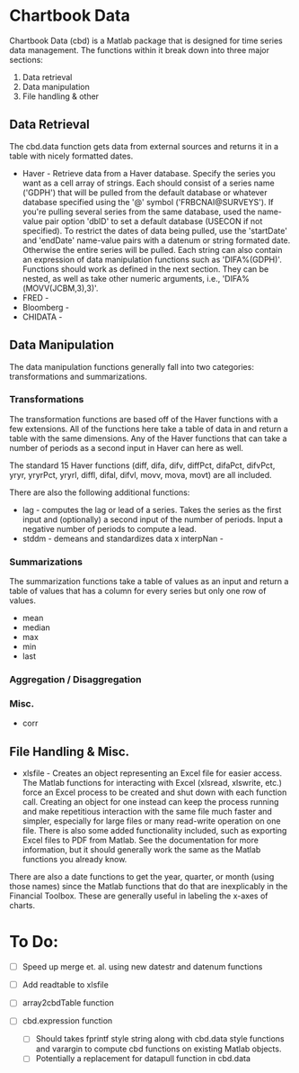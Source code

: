 Chartbook Data
==============
Chartbook Data (cbd) is a Matlab package that is designed for time series data management.
The functions within it break down into three major sections:
1. Data retrieval 
2. Data manipulation 
3. File handling & other

Data Retrieval
--------------
The cbd.data function gets data from external sources and returns it in a table with 
nicely formatted dates. 
* Haver - Retrieve data from a Haver database. 
Specify the series you want as a cell array of strings. Each should consist of a series 
name ('GDPH') that will be pulled from the default database or whatever database specified
using the '@' symbol ('FRBCNAI@SURVEYS'). If you're pulling several series from the same 
database, used the name-value pair option 'dbID' to set a default database (USECON if not 
specified). To restrict the dates of data being pulled, use the 'startDate' and 'endDate' 
name-value pairs with a datenum or string formated date. Otherwise the entire series will 
be pulled. Each string can also contain an expression of data manipulation functions such 
as 'DIFA%(GDPH)'. Functions should work as defined in the next section. They can be 
nested, as well as take other numeric arguments, i.e., 'DIFA%(MOVV(JCBM,3),3)'. 
* FRED - 
* Bloomberg - 
* CHIDATA - 

Data Manipulation 
-----------------
The data manipulation functions generally fall into two categories: transformations and 
summarizations. 

### Transformations
The transformation functions are based off of the Haver functions with a few extensions. 
All of the functions here take a table of data in and return a table with the same 
dimensions. Any of the Haver functions that can take a number of periods as a second 
input in Haver can here as well. 

The standard 15 Haver functions (diff, difa, difv, diffPct, difaPct, difvPct, yryr, 
yryrPct, yryrl, diffl, difal, difvl, movv, mova, movt) are all included. 

There are also the following additional functions:
* lag - computes the lag or lead of a series. Takes the series as the first input and 
(optionally) a second input of the number of periods. Input a negative number of periods 
to compute a lead.
* stddm - demeans and standardizes data
x interpNan - 

### Summarizations
The summarization functions take a table of values as an input and return a table of 
values that has a column for every series but only one row of values. 

* mean
* median
* max
* min
* last

### Aggregation / Disaggregation


### Misc.
* corr

File Handling & Misc.
---------------------
* xlsfile - Creates an object representing an Excel file for easier access. The Matlab 
functions for interacting with Excel (xlsread, xlswrite, etc.) force an Excel process to 
be created and shut down with each function call. Creating an object for one instead can 
keep the process running and make repetitious interaction with the same file much faster 
and simpler, especially for large files or many read-write operation on one file. There 
is also some added functionality included, such as exporting Excel files to PDF from 
Matlab. See the documentation for more information, but it should generally work the 
same as the Matlab functions you already know. 

There are also a date functions to get the year, quarter, or month (using those names) 
since the Matlab functions that do that are inexplicably in the Financial Toolbox. These 
are generally useful in labeling the x-axes of charts. 

To Do:
======
- [ ] Speed up merge et. al. using new datestr and datenum functions

- [ ] Add readtable to xlsfile

- [ ] array2cbdTable function 
- [ ] cbd.expression function 
	- [ ] Should takes fprintf style string along with cbd.data style functions and varargin
        to compute cbd functions on existing Matlab objects.
	- [ ] Potentially a replacement for datapull function in cbd.data
